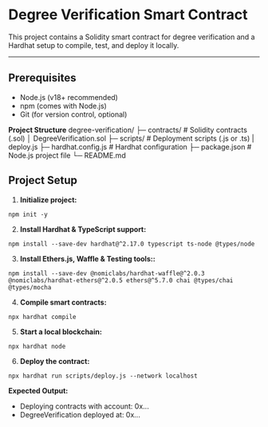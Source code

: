 # Degree Verification Smart Contract

This project contains a Solidity smart contract for degree verification and a Hardhat setup to compile, test, and deploy it locally.

---

## Prerequisites

- Node.js (v18+ recommended)
- npm (comes with Node.js)
- Git (for version control, optional)

**Project Structure**
degree-verification/
├─ contracts/          # Solidity contracts (.sol)
  │ DegreeVerification.sol
├─ scripts/            # Deployment scripts (.js or .ts)
  | deploy.js
├─ hardhat.config.js   # Hardhat configuration
├─ package.json        # Node.js project file
└─ README.md           

## Project Setup

1. **Initialize project:**
```
npm init -y
```
2. **Install Hardhat & TypeScript support:**
```
npm install --save-dev hardhat@^2.17.0 typescript ts-node @types/node
```
3. **Install Ethers.js, Waffle & Testing tools::**
```
npm install --save-dev @nomiclabs/hardhat-waffle@^2.0.3 @nomiclabs/hardhat-ethers@^2.0.5 ethers@^5.7.0 chai @types/chai @types/mocha
```
4. **Compile smart contracts:**
```
npx hardhat compile
```
5. **Start a local blockchain:**
```
npx hardhat node
```
6. **Deploy the contract:**
```
npx hardhat run scripts/deploy.js --network localhost
```

**Expected Output:**
- Deploying contracts with account: 0x...
- DegreeVerification deployed at: 0x...

